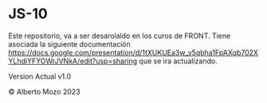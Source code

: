 # JS-10
Este repositorio, va a ser desarolaldo en los curos de FRONT. 
Tiene asociada la siguiente documentación
https://docs.google.com/presentation/d/1tXUKUEa3w_v5qbha1FpAXqb702XYLhdiYFYOWrJVNkA/edit?usp=sharing
que se ira actualizando.

Version Actual v1.0

© Alberto Mozo 2023
